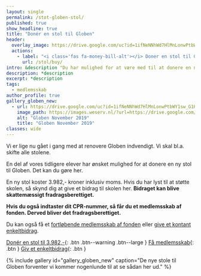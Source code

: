 ```yaml
---
layout: single
permalink: /stot-globen-stol/
published: true
show_headline: true
title: "Donér en stol til Globen"
header:
  overlay_image: https://drive.google.com/uc?id=1ifNeNNhWd7HlMnLonwPtbWY1sw_G1HOh
  actions:
    - label: "<i class='fas fa-money-bill-alt'></i> Doner en stol til Globen"
      url: /stol/buy/
intro: &description "Du har mulighed for at være med til at donere en ny stol til Globen. Lige nu renoverer vi Globen indvendigt, og vi skal have købt 180 nye stole."
description: *description
excerpt: *description
tags:
  - medlemsskab
author_profile: true
gallery_globen_new:
  - url: https://drive.google.com/uc?id=1ifNeNNhWd7HlMnLonwPtbWY1sw_G1HOh
    image_path: https://images.weserv.nl/?url=https://drive.google.com/uc?id=1ifNeNNhWd7HlMnLonwPtbWY1sw_G1HOh&w=400
    alt: "Globen November 2019"
    title: "Globen November 2019"
classes: wide
---
```


Vi er lige nu gået i gang med at renovere Globen indvendigt. Vi skal bl.a. skifte alle stolene.

En del af vores tidligere elever har ønsket mulighed for at donere en ny stol til Globen. Det kan du gøre her.

En ny stol koster 3.982,- kroner inklusiv moms. Hvis du har lyst til at støtte skolen, så skynd dig at give et bidrag til skolen her. **Bidraget kan blive skattemæssigt fradragsberettiget.**

**Hvis du også indtaster dit CPR-nummer, så får du et medlemsskab af fonden. Derved bliver det fradragsberettiget.**

Du kan også få et [fortløbende medlemsskab af fonden](/medlem/) eller [give et kontant enkeltbidrag](/bidrag/).

[Donér en stol til 3.982,-](/stol/buy){: .btn .btn--warning .btn--large } [Få medlemsskab](/medlem/buy){: .btn } [Giv et enkeltbidrag](/bidrag/buy){: .btn }

{% include gallery id="gallery_globen_new" caption="De nye stole til Globen forventer vi kommer nogenlunde til at se sådan her ud." %}
